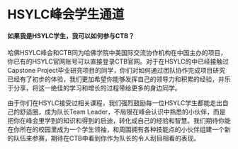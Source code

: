 # HSYLC峰会学生通道

#### **如果我是HSYLC学生，我可以如何参与CTB？**

哈佛HSYLC峰会和CTB同为哈佛学院中美国际交流协作机构在中国主办的项目，你已有的HSYLC官网账号可以直接登录CTB官网。对于在HSYLC的中已经接触过Capstone Project毕业研究项目的同学，你们对如何通过团队协作完成项目研究已经有了初步的体验，我们更加希望你能够发挥自己的领导力和积累的经验，并乐于分享，将这一绝佳的学习和增长的过程带给更多的身边同学。

由于你们在HSYLC接受过相关课程，我们强烈鼓励每一位HSYLC学生都能走出自己的舒适圈，成为队长Team Leader，不局限在峰会认识中熟悉的小伙伴，而是把你在峰会里学到的知识和得到的启迪，转化成自己的经验和智慧。我们期待你能在你所在的校园里成为一个学生领袖，和周围拥有各种技能点的小伙伴组建一个新的队伍来参赛，期待在CTB中看到你作为队长的令人刮目相看的表现。

